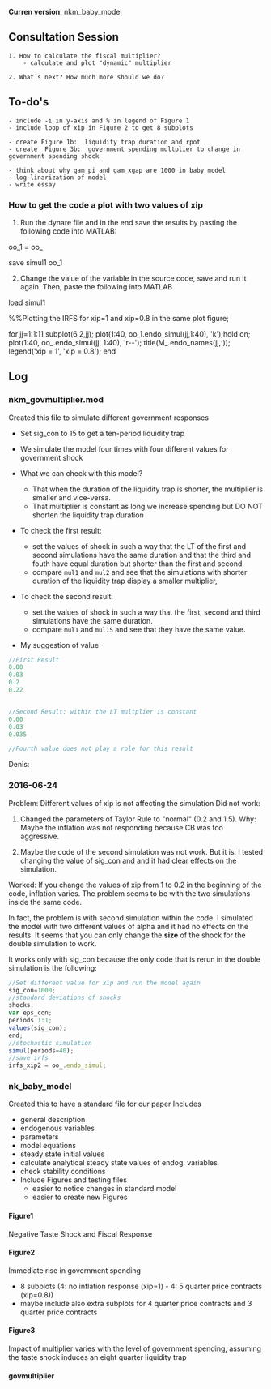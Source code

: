 **Curren version**: nkm_baby_model


## Consultation Session
````
1. How to calculate the fiscal multiplier?
	- calculate and plot "dynamic" multiplier

2. What´s next? How much more should we do?

````

## To-do's

````
- include -i in y-axis and % in legend of Figure 1
- include loop of xip in Figure 2 to get 8 subplots

- create Figure 1b:  liquidity trap duration and rpot
- create  Figure 3b:  government spending multplier to change in government spending shock

- think about why gam_pi and gam_xgap are 1000 in baby model
- log-linarization of model
- write essay
````

### How to get the code a plot with two values of xip


1. Run the dynare file and in the end save the results by pasting the following code into MATLAB:

oo_1 = oo_

save simul1 oo_1


2. Change the value of the variable in the source code, save and run it again. Then, paste the following into MATLAB

load simul1

%%Plotting the IRFS for xip=1 and xip=0.8 in the same plot
figure;

for jj=1:1:11
subplot(6,2,jj);
plot(1:40, oo_1.endo_simul(jj,1:40), 'k');hold on;
plot(1:40, oo_.endo_simul(jj, 1:40), 'r--');
title(M_.endo_names(jj,:));
legend('xip = 1', 'xip = 0.8');
end



## Log

### nkm_govmultiplier.mod
Created this file to simulate different government responses

- Set sig_con to 15 to get a ten-period liquidity trap
- We simulate the model four times with four different values for government shock
- What we can check with this model?
	- That when the duration of the liquidity trap is shorter, the multiplier is smaller and vice-versa.
	- That multiplier is constant as long we increase spending but DO NOT shorten the liquidity trap duration
- To check the first result:
	- set the values of shock in such a way that the LT of the first and second simulations have the same duration and that the third and fouth have equal duration but shorter than the first and second.
	- compare `mul1` and `mul2` and see that  the simulations with shorter duration of the liquidity trap display a smaller multiplier,
-  To check the second result:
	- set the values of shock in such a way that the first, second and third simulations have the same duration.
	- compare `mul1` and `mul15` and see that they have the same value.  

- My suggestion of value
```js
//First Result
0.00
0.03
0.2
0.22


//Second Result: within the LT multplier is constant
0.00
0.03
0.035

//Fourth value does not play a role for this result

```

Denis:
### 2016-06-24
Problem: Different values of xip is not affecting the simulation
Did not work:

1. Changed the parameters of Taylor Rule to "normal" (0.2 and 1.5). Why: Maybe the inflation was not responding because CB was too aggressive.

2. Maybe the code of the second simulation was not work. But it is. I tested changing the value of sig_con and and it had clear effects on the simulation.

Worked: If you change the values of xip from 1 to 0.2 in the beginning of the code, inflation varies. The problem seems to be with the two simulations inside the same code.

In fact, the problem is with second simulation within the code. I simulated the model with two different values of alpha and it had no effects on the results. It seems that you can only change the __size__ of the shock for the double simulation to work.


It works only with sig_con because the only code that is rerun in the double simulation is the following:


``` js
//Set different value for xip and run the model again
sig_con=1000;
//standard deviations of shocks
shocks;
var eps_con;
periods 1:1;
values(sig_con);
end;
//stochastic simulation
simul(periods=40);
//save irfs
irfs_xip2 = oo_.endo_simul;
```

### nk_baby_model
Created this to have a standard file for our paper
Includes
- general description
- endogenous variables
- parameters
- model equations
- steady state initial values
- calculate analytical steady state values of endog. variables
- check stability conditions
- Include Figures and testing files
	- easier to notice changes in standard model
	- easier to create new Figures

#### Figure1
Negative Taste Shock and Fiscal Response

#### Figure2
Immediate rise in government spending
- 8 subplots (4: no inflation response (xip=1) - 4: 5 quarter price contracts (xip=0.8))
- maybe include also extra subplots for 4 quarter price contracts and 3 quarter price contracts

#### Figure3
Impact of multiplier varies with the level of government spending, assuming the taste shock induces an eight quarter liquidity trap

#### govmultiplier
